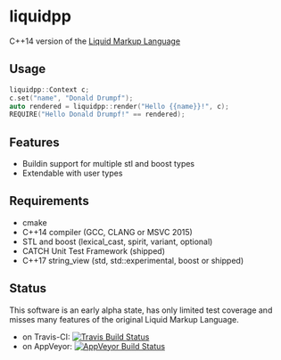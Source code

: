 # liquidpp
C++14 version of the [Liquid Markup Language](https://shopify.github.io/liquid/)

Usage
-----

```C++
liquidpp::Context c;
c.set("name", "Donald Drumpf");
auto rendered = liquidpp::render("Hello {{name}}!", c);
REQUIRE("Hello Donald Drumpf!" == rendered);
```

Features
-----
* Buildin support for multiple stl and boost types
* Extendable with user types

Requirements
-----
* cmake
* C++14 compiler (GCC, CLANG or MSVC 2015)
* STL and boost (lexical_cast, spirit, variant, optional)
* CATCH Unit Test Framework (shipped)
* C++17 string_view (std, std::experimental, boost or shipped)

Status
-----
This software is an early alpha state, has only limited test coverage and misses many features of the original Liquid Markup Language.

- on Travis-CI: [![Travis Build Status](https://travis-ci.org/mrpi/liquidpp.svg?branch=master)](https://travis-ci.org/mrpi/liquidpp)
- on AppVeyor: [![AppVeyor Build Status](https://ci.appveyor.com/api/projects/status/91g3twect2bacw3w/branch/master?svg=true)](https://ci.appveyor.com/project/mrpi/liquidpp)
